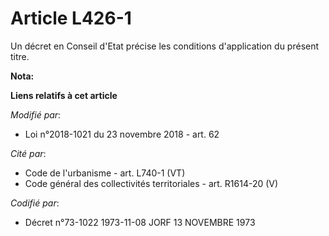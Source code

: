 # Article L426-1

Un décret en Conseil d'Etat précise les conditions d'application du présent titre.

**Nota:**



**Liens relatifs à cet article**

_Modifié par_:

  - Loi n°2018-1021 du 23 novembre 2018 - art. 62

_Cité par_:

  - Code de l'urbanisme - art. L740-1 (VT)
  - Code général des collectivités territoriales - art. R1614-20 (V)

_Codifié par_:

  - Décret n°73-1022 1973-11-08 JORF 13 NOVEMBRE 1973
